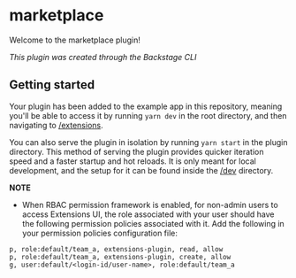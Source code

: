 # marketplace

Welcome to the marketplace plugin!

_This plugin was created through the Backstage CLI_

## Getting started

Your plugin has been added to the example app in this repository, meaning you'll be able to access it by running `yarn dev` in the root directory, and then navigating to [/extensions](http://localhost:3000/extensions).

You can also serve the plugin in isolation by running `yarn start` in the plugin directory.
This method of serving the plugin provides quicker iteration speed and a faster startup and hot reloads.
It is only meant for local development, and the setup for it can be found inside the [/dev](./dev) directory.

**NOTE**

- When RBAC permission framework is enabled, for non-admin users to access Extensions UI, the role associated with your user should have the following permission policies associated with it. Add the following in your permission policies configuration file:

```CSV
p, role:default/team_a, extensions-plugin, read, allow
p, role:default/team_a, extensions-plugin, create, allow
g, user:default/<login-id/user-name>, role:default/team_a
```
